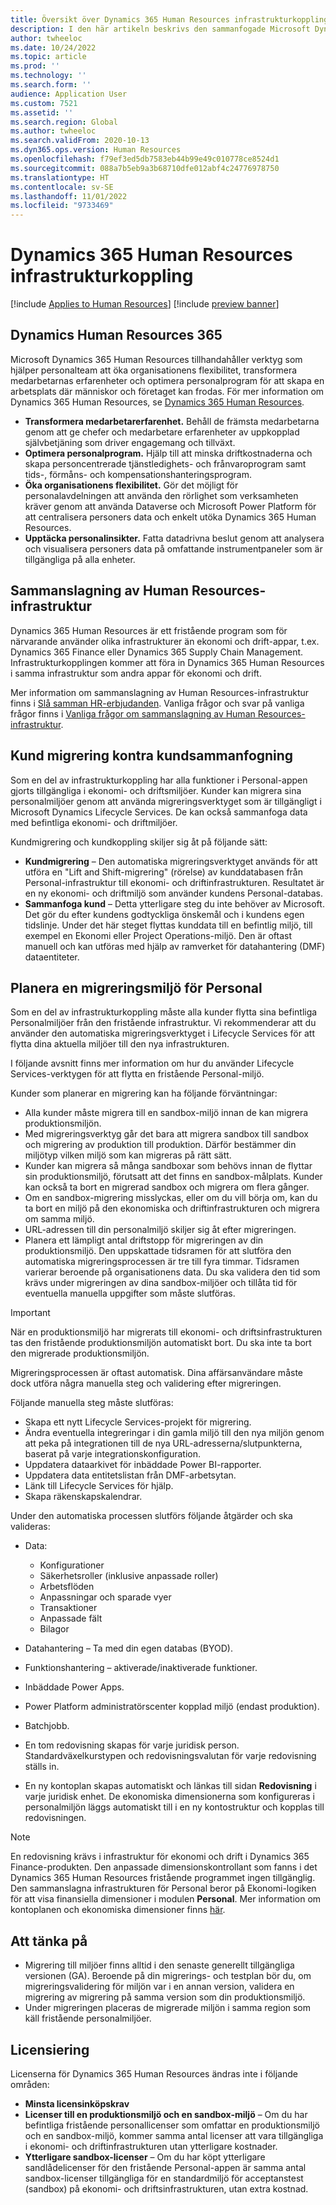 ```yaml
---
title: Översikt över Dynamics 365 Human Resources infrastrukturkoppling
description: I den här artikeln beskrivs den sammanfogade Microsoft Dynamics 365 Human Resources infrastrukturkoppling.
author: twheeloc
ms.date: 10/24/2022
ms.topic: article
ms.prod: ''
ms.technology: ''
ms.search.form: ''
audience: Application User
ms.custom: 7521
ms.assetid: ''
ms.search.region: Global
ms.author: twheeloc
ms.search.validFrom: 2020-10-13
ms.dyn365.ops.version: Human Resources
ms.openlocfilehash: f79ef3ed5db7583eb44b99e49c010778ce8524d1
ms.sourcegitcommit: 088a7b5eb9a3b68710dfe012abf4c24776978750
ms.translationtype: HT
ms.contentlocale: sv-SE
ms.lasthandoff: 11/01/2022
ms.locfileid: "9733469"
---
```

# <a name="dynamics-365-human-resources-infrastructure-merge"></a>Dynamics 365 Human Resources infrastrukturkoppling 

[!include [Applies to Human Resources](../includes/applies-to-hr.md)]
[!include [preview banner](../includes/preview-banner.md)]

## <a name="dynamics-human-resources-365"></a>Dynamics Human Resources 365

Microsoft Dynamics 365 Human Resources tillhandahåller verktyg som hjälper personalteam att öka organisationens flexibilitet, transformera medarbetarnas erfarenheter och optimera personalprogram för att skapa en arbetsplats där människor och företaget kan frodas. För mer information om Dynamics 365 Human Resources, se [Dynamics 365 Human Resources](https://dynamics.microsoft.com/human-resources/overview/).

- **Transformera medarbetarerfarenhet.** Behåll de främsta medarbetarna genom att ge chefer och medarbetare erfarenheter av uppkopplad självbetjäning som driver engagemang och tillväxt.
- **Optimera personalprogram.** Hjälp till att minska driftkostnaderna och skapa personcentrerade tjänstledighets- och frånvaroprogram samt tids-, förmåns- och kompensationshanteringsprogram.
- **Öka organisationens flexibilitet.** Gör det möjligt för personalavdelningen att använda den rörlighet som verksamheten kräver genom att använda Dataverse och Microsoft Power Platform för att centralisera personers data och enkelt utöka Dynamics 365 Human Resources.
- **Upptäcka personalinsikter.** Fatta datadrivna beslut genom att analysera och visualisera personers data på omfattande instrumentpaneler som är tillgängliga på alla enheter.

## <a name="human-resources-infrastructure-merge"></a>Sammanslagning av Human Resources-infrastruktur

Dynamics 365 Human Resources är ett fristående program som för närvarande använder olika infrastrukturer än ekonomi och drift-appar, t.ex. Dynamics 365 Finance eller Dynamics 365 Supply Chain Management. Infrastrukturkopplingen kommer att föra in Dynamics 365 Human Resources i samma infrastruktur som andra appar för ekonomi och drift.

Mer information om sammanslagning av Human Resources-infrastruktur finns i [Slå samman HR-erbjudanden](https://cloudblogs.microsoft.com/dynamics365/it/2021/09/15/merging-of-hr-offerings-brings-capabilities-together-for-customers/). Vanliga frågor och svar på vanliga frågor finns i [Vanliga frågor om sammanslagning av Human Resources-infrastruktur](./hr-infrastructure-merge-faq.md).

## <a name="customer-migration-vs-customer-merge"></a>Kund migrering kontra kundsammanfogning

Som en del av infrastrukturkoppling har alla funktioner i Personal-appen gjorts tillgängliga i ekonomi- och driftsmiljöer. Kunder kan migrera sina personalmiljöer genom att använda migreringsverktyget som är tillgängligt i Microsoft Dynamics Lifecycle Services. De kan också sammanfoga data med befintliga ekonomi- och driftmiljöer. 

Kundmigrering och kundkoppling skiljer sig åt på följande sätt:

- **Kundmigrering** – Den automatiska migreringsverktyget används för att utföra en "Lift and Shift-migrering" (rörelse) av kunddatabasen från Personal-infrastruktur till ekonomi- och driftinfrastrukturen. Resultatet är en ny ekonomi- och driftmiljö som använder kundens Personal-databas. 
- **Sammanfoga kund** – Detta ytterligare steg du inte behöver av Microsoft. Det gör du efter kundens godtyckliga önskemål och i kundens egen tidslinje. Under det här steget flyttas kunddata till en befintlig miljö, till exempel en Ekonomi eller Project Operations-miljö. Den är oftast manuell och kan utföras med hjälp av ramverket för datahantering (DMF) dataentiteter. 

## <a name="planning-a-human-resources-environment-migration"></a>Planera en migreringsmiljö för Personal

Som en del av infrastrukturkoppling måste alla kunder flytta sina befintliga Personalmiljöer från den fristående infrastruktur. Vi rekommenderar att du använder den automatiska migreringsverktyget i Lifecycle Services för att flytta dina aktuella miljöer till den nya infrastrukturen. 

I följande avsnitt finns mer information om hur du använder Lifecycle Services-verktygen för att flytta en fristående Personal-miljö. 

Kunder som planerar en migrering kan ha följande förväntningar:

- Alla kunder måste migrera till en sandbox-miljö innan de kan migrera produktionsmiljön. 
- Med migreringsverktyg går det bara att migrera sandbox till sandbox och migrering av produktion till produktion. Därför bestämmer din miljötyp vilken miljö som kan migreras på rätt sätt. 
- Kunder kan migrera så många sandboxar som behövs innan de flyttar sin produktionsmiljö, förutsatt att det finns en sandbox-målplats. Kunder kan också ta bort en migrerad sandbox och migrera om flera gånger. 
- Om en sandbox-migrering misslyckas, eller om du vill börja om, kan du ta bort en miljö på den ekonomiska och driftinfrastrukturen och migrera om samma miljö.
- URL-adressen till din personalmiljö skiljer sig åt efter migreringen.
- Planera ett lämpligt antal driftstopp för migreringen av din produktionsmiljö. Den uppskattade tidsramen för att slutföra den automatiska migreringsprocessen är tre till fyra timmar. Tidsramen varierar beroende på organisationens data. Du ska validera den tid som krävs under migreringen av dina sandbox-miljöer och tillåta tid för eventuella manuella uppgifter som måste slutföras.

> [!IMPORTANT] 
> När en produktionsmiljö har migrerats till ekonomi- och driftsinfrastrukturen tas den fristående produktionsmiljön automatiskt bort. Du ska inte ta bort den migrerade produktionsmiljön. 

Migreringsprocessen är oftast automatisk. Dina affärsanvändare måste dock utföra några manuella steg och validering efter migreringen.

Följande manuella steg måste slutföras:

- Skapa ett nytt Lifecycle Services-projekt för migrering.
- Ändra eventuella integreringar i din gamla miljö till den nya miljön genom att peka på integrationen till de nya URL-adresserna/slutpunkterna, baserat på varje integrationskonfiguration.
- Uppdatera dataarkivet för inbäddade Power BI-rapporter.
- Uppdatera data entitetslistan från DMF-arbetsytan.
- Länk till Lifecycle Services för hjälp.
- Skapa räkenskapskalendrar.

Under den automatiska processen slutförs följande åtgärder och ska valideras:

- Data:

    - Konfigurationer
    - Säkerhetsroller (inklusive anpassade roller)
    - Arbetsflöden
    - Anpassningar och sparade vyer
    - Transaktioner
    - Anpassade fält
    - Bilagor

- Datahantering – Ta med din egen databas (BYOD).
- Funktionshantering – aktiverade/inaktiverade funktioner.
- Inbäddade Power Apps.
- Power Platform administratörscenter kopplad miljö (endast produktion).
- Batchjobb.
- En tom redovisning skapas för varje juridisk person. Standardväxelkurstypen och redovisningsvalutan för varje redovisning ställs in.
- En ny kontoplan skapas automatiskt och länkas till sidan **Redovisning** i varje juridisk enhet. De ekonomiska dimensionerna som konfigureras i personalmiljön läggs automatiskt till i en ny kontostruktur och kopplas till redovisningen. 

> [!NOTE]
> En redovisning krävs i infrastruktur för ekonomi och drift i Dynamics 365 Finance-produkten. Den anpassade dimensionskontrollant som fanns i det Dynamics 365 Human Resources fristående programmet ingen tillgänglig. Den sammanslagna infrastrukturen för Personal beror på Ekonomi-logiken för att visa finansiella dimensioner i modulen **Personal**. Mer information om kontoplanen och ekonomiska dimensioner finns [här](../finance/general-ledger/plan-chart-of-accounts.md). 

## <a name="considerations"></a>Att tänka på

- Migrering till miljöer finns alltid i den senaste generellt tillgängliga versionen (GA). Beroende på din migrerings- och testplan bör du, om migreringsvalidering för miljön var i en annan version, validera en migrering av migrering på samma version som din produktionsmiljö. 
- Under migreringen placeras de migrerade miljön i samma region som käll fristående personalmiljöer.

## <a name="licensing"></a>Licensiering

Licenserna för Dynamics 365 Human Resources ändras inte i följande områden: 

- **Minsta licensinköpskrav**
- **Licenser till en produktionsmiljö och en sandbox-miljö** – Om du har befintliga fristående personallicenser som omfattar en produktionsmiljö och en sandbox-miljö, kommer samma antal licenser att vara tillgängliga i ekonomi- och driftinfrastrukturen utan ytterligare kostnader.
- **Ytterligare sandbox-licenser** – Om du har köpt ytterligare sandlådelicenser för den fristående Personal-appen är samma antal sandbox-licenser tillgängliga för en standardmiljö för acceptanstest (sandbox) på ekonomi- och driftsinfrastrukturen, utan extra kostnad. 
